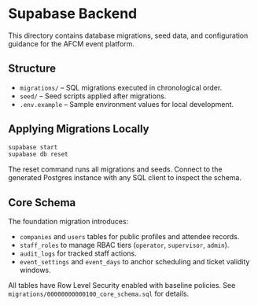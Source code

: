 # Supabase Backend

This directory contains database migrations, seed data, and configuration guidance for the AFCM event platform.

## Structure

- `migrations/` – SQL migrations executed in chronological order.
- `seed/` – Seed scripts applied after migrations.
- `.env.example` – Sample environment values for local development.

## Applying Migrations Locally

```bash
supabase start
supabase db reset
```

The reset command runs all migrations and seeds. Connect to the generated Postgres instance with any SQL client to inspect the schema.

## Core Schema

The foundation migration introduces:

- `companies` and `users` tables for public profiles and attendee records.
- `staff_roles` to manage RBAC tiers (`operator`, `supervisor`, `admin`).
- `audit_logs` for tracked staff actions.
- `event_settings` and `event_days` to anchor scheduling and ticket validity windows.

All tables have Row Level Security enabled with baseline policies. See `migrations/00000000000100_core_schema.sql` for details.
